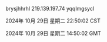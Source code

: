 brysjhhrhl 219.139.197.74 yqqlmgsycl

2024年 10月 29日 星期二 22:50:02 CST

2024年 10月 29日 星期二 14:50:02 GMT
